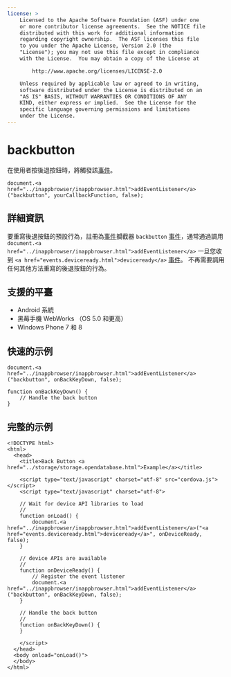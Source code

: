 ```yaml
---
license: >
    Licensed to the Apache Software Foundation (ASF) under one
    or more contributor license agreements.  See the NOTICE file
    distributed with this work for additional information
    regarding copyright ownership.  The ASF licenses this file
    to you under the Apache License, Version 2.0 (the
    "License"); you may not use this file except in compliance
    with the License.  You may obtain a copy of the License at

        http://www.apache.org/licenses/LICENSE-2.0

    Unless required by applicable law or agreed to in writing,
    software distributed under the License is distributed on an
    "AS IS" BASIS, WITHOUT WARRANTIES OR CONDITIONS OF ANY
    KIND, either express or implied.  See the License for the
    specific language governing permissions and limitations
    under the License.
---
```


# backbutton

在使用者按後退按鈕時，將觸發該<a href="events.html">事件</a>。

    document.<a href="../inappbrowser/inappbrowser.html">addEventListener</a>("backbutton", yourCallbackFunction, false);
    

## 詳細資訊

要重寫後退按鈕的預設行為，註冊為<a href="events.html">事件</a>攔截器 `backbutton` <a href="events.html">事件</a>，通常通過調用 `document.<a href="../inappbrowser/inappbrowser.html">addEventListener</a>` 一旦您收到 `<a href="events.deviceready.html">deviceready</a>` <a href="events.html">事件</a>。 不再需要調用任何其他方法重寫的後退按鈕的行為。

## 支援的平臺

*   Android 系統
*   黑莓手機 WebWorks （OS 5.0 和更高）
*   Windows Phone 7 和 8

## 快速的示例

    document.<a href="../inappbrowser/inappbrowser.html">addEventListener</a>("backbutton", onBackKeyDown, false);
    
    function onBackKeyDown() {
        // Handle the back button
    }
    

## 完整的示例

    <!DOCTYPE html>
    <html>
      <head>
        <title>Back Button <a href="../storage/storage.opendatabase.html">Example</a></title>
    
        <script type="text/javascript" charset="utf-8" src="cordova.js"></script>
        <script type="text/javascript" charset="utf-8">
    
        // Wait for device API libraries to load
        //
        function onLoad() {
            document.<a href="../inappbrowser/inappbrowser.html">addEventListener</a>("<a href="events.deviceready.html">deviceready</a>", onDeviceReady, false);
        }
    
        // device APIs are available
        //
        function onDeviceReady() {
            // Register the event listener
            document.<a href="../inappbrowser/inappbrowser.html">addEventListener</a>("backbutton", onBackKeyDown, false);
        }
    
        // Handle the back button
        //
        function onBackKeyDown() {
        }
    
        </script>
      </head>
      <body onload="onLoad()">
      </body>
    </html>